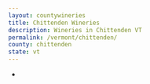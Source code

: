 ```yaml
---
layout: countywineries
title: Chittenden Wineries
description: Wineries in Chittenden VT
permalink: /vermont/chittenden/
county: chittenden
state: vt
---
```

-
